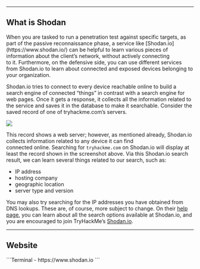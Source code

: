 --- ---
<h2>What is Shodan</h2>
When you are tasked to run a penetration test against specific targets, as part of the passive reconnaissance phase, a service like [Shodan.io](https://www.shodan.io/) can be helpful to learn various pieces of information about the client’s network, without actively connecting to it. Furthermore, on the defensive side, you can use different services from Shodan.io to learn about connected and exposed devices belonging to your organization.

Shodan.io tries to connect to every device reachable online to build a search engine of connected “things” in contrast with a search engine for web pages. Once it gets a response, it collects all the information related to the service and saves it in the database to make it searchable. Consider the saved record of one of tryhackme.com’s servers.

![](https://tryhackme-images.s3.amazonaws.com/user-uploads/5f04259cf9bf5b57aed2c476/room-content/a8ac6c22a64b8413ee8d02c2224eddac.png)  

This record shows a web server; however, as mentioned already, Shodan.io collects information related to any device it can find connected online. Searching for `tryhackme.com` on Shodan.io will display at least the record shown in the screenshot above. Via this Shodan.io search result, we can learn several things related to our search, such as:

-   IP address
-   hosting company
-   geographic location
-   server type and version

You may also try searching for the IP addresses you have obtained from DNS lookups. These are, of course, more subject to change. On their [help page](https://help.shodan.io/the-basics/search-query-fundamentals), you can learn about all the search options available at Shodan.io, and you are encouraged to join TryHackMe’s [Shodan.io](https://tryhackme.com/room/shodan).

---
<h2>Website</h2>
```Terminal
- https://www.shodan.io
```
